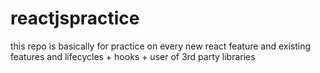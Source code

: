 # reactjspractice
this repo is basically for practice on every new react feature and existing features and lifecycles + hooks + user of 3rd party libraries
